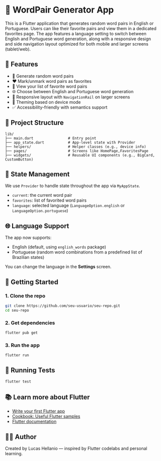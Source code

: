 # 📱 WordPair Generator App

This is a Flutter application that generates random word pairs in English or Portuguese. Users can like their favorite pairs and view them in a dedicated favorites page. The app features a language setting to switch between English and Portuguese word generation, along with a responsive design and side navigation layout optimized for both mobile and larger screens (tablet/web).

## 🚀 Features

- 🔀 Generate random word pairs
- ❤️ Mark/unmark word pairs as favorites
- 📂 View your list of favorite word pairs
- 🌐 Choose between English and Portuguese word generation
- 📱 Responsive layout with `NavigationRail` on larger screens
- 🎨 Theming based on device mode
- ✅ Accessibility-friendly with semantics support

## 📂 Project Structure

```
lib/
├── main.dart                # Entry point
├── app_state.dart           # App-level state with Provider
├── helpers/                 # Helper classes (e.g., device info)
├── pages/                   # Screens like HomePage,FavoritesPage
├── widgets/                 # Reusable UI components (e.g., BigCard, CustomButton)
```

## 🧠 State Management

We use `Provider` to handle state throughout the app via `MyAppState`.

- `current`: the current word pair
- `favorites`: list of favorited word pairs
- `language`: selected language (`LanguageOption.english` or `LanguageOption.portuguese`)

## 🌐 Language Support

The app now supports:

- English (default, using `english_words` package)
- Portuguese (random word combinations from a predefined list of Brazilian states)

You can change the language in the **Settings** screen.

## 🚀 Getting Started

### 1. Clone the repo

```bash
git clone https://github.com/seu-usuario/seu-repo.git
cd seu-repo
```

### 2. Get dependencies

```bash
flutter pub get
```

### 3. Run the app

```bash
flutter run
```

## 🧪 Running Tests

```bash
flutter test
```

## 📚 Learn more about Flutter

- [Write your first Flutter app](https://docs.flutter.dev/get-started/codelab)
- [Cookbook: Useful Flutter samples](https://docs.flutter.dev/cookbook)
- [Flutter documentation](https://docs.flutter.dev/)

## 👨‍💻 Author

Created by Lucas Hellanio — inspired by Flutter codelabs and personal learning.
